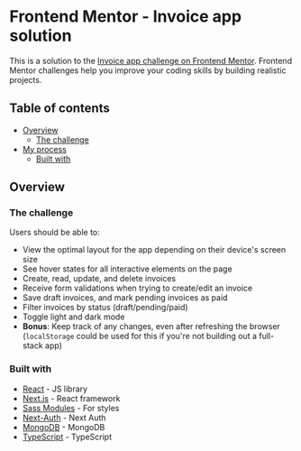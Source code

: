 # Frontend Mentor - Invoice app solution

This is a solution to the [Invoice app challenge on Frontend Mentor](https://www.frontendmentor.io/challenges/invoice-app-i7KaLTQjl). Frontend Mentor challenges help you improve your coding skills by building realistic projects.

## Table of contents

- [Overview](#overview)
  - [The challenge](#the-challenge)
- [My process](#my-process)
  - [Built with](#built-with)

## Overview

### The challenge

Users should be able to:

- View the optimal layout for the app depending on their device's screen size
- See hover states for all interactive elements on the page
- Create, read, update, and delete invoices
- Receive form validations when trying to create/edit an invoice
- Save draft invoices, and mark pending invoices as paid
- Filter invoices by status (draft/pending/paid)
- Toggle light and dark mode
- **Bonus**: Keep track of any changes, even after refreshing the browser (`localStorage` could be used for this if you're not building out a full-stack app)

### Built with

- [React](https://reactjs.org/) - JS library
- [Next.js](https://nextjs.org/) - React framework
- [Sass Modules](https://sass-lang.com/) - For styles
- [Next-Auth](https://next-auth.js.org/) - Next Auth
- [MongoDB](https://www.mongodb.com/) - MongoDB
- [TypeScript](https://www.typescriptlang.org/) - TypeScript
